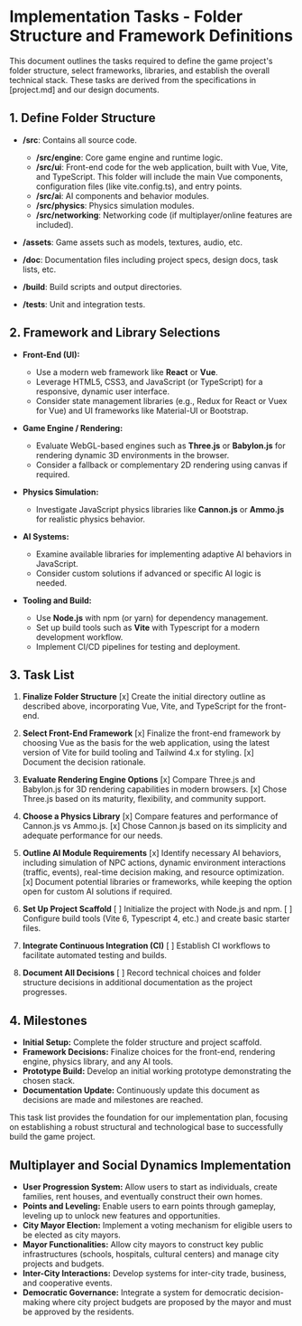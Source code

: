 # Implementation Tasks - Folder Structure and Framework Definitions

This document outlines the tasks required to define the game project's folder structure, select frameworks, libraries, and establish the overall technical stack. These tasks are derived from the specifications in [project.md] and our design documents.

## 1. Define Folder Structure

- **/src**: Contains all source code.
  - **/src/engine**: Core game engine and runtime logic.
  - **/src/ui**: Front-end code for the web application, built with Vue, Vite, and TypeScript. This folder will include the main Vue components, configuration files (like vite.config.ts), and entry points.
  - **/src/ai**: AI components and behavior modules.
  - **/src/physics**: Physics simulation modules.
  - **/src/networking**: Networking code (if multiplayer/online features are included).

- **/assets**: Game assets such as models, textures, audio, etc.

- **/doc**: Documentation files including project specs, design docs, task lists, etc.

- **/build**: Build scripts and output directories.

- **/tests**: Unit and integration tests.

## 2. Framework and Library Selections

- **Front-End (UI):**
  - Use a modern web framework like **React** or **Vue**.
  - Leverage HTML5, CSS3, and JavaScript (or TypeScript) for a responsive, dynamic user interface.
  - Consider state management libraries (e.g., Redux for React or Vuex for Vue) and UI frameworks like Material-UI or Bootstrap.

- **Game Engine / Rendering:**
  - Evaluate WebGL-based engines such as **Three.js** or **Babylon.js** for rendering dynamic 3D environments in the browser.
  - Consider a fallback or complementary 2D rendering using canvas if required.

- **Physics Simulation:**
  - Investigate JavaScript physics libraries like **Cannon.js** or **Ammo.js** for realistic physics behavior.

- **AI Systems:**
  - Examine available libraries for implementing adaptive AI behaviors in JavaScript.
  - Consider custom solutions if advanced or specific AI logic is needed.

- **Tooling and Build:**
  - Use **Node.js** with npm (or yarn) for dependency management.
  - Set up build tools such as **Vite** with Typescript for a modern development workflow.
  - Implement CI/CD pipelines for testing and deployment.

## 3. Task List

1. **Finalize Folder Structure**
   [x] Create the initial directory outline as described above, incorporating Vue, Vite, and TypeScript for the front-end.

2. **Select Front-End Framework**
   [x] Finalize the front-end framework by choosing Vue as the basis for the web application, using the latest version of Vite for build tooling and Tailwind 4.x for styling.
   [x] Document the decision rationale.

3. **Evaluate Rendering Engine Options**
   [x] Compare Three.js and Babylon.js for 3D rendering capabilities in modern browsers.
   [x] Chose Three.js based on its maturity, flexibility, and community support.

4. **Choose a Physics Library**
   [x] Compare features and performance of Cannon.js vs Ammo.js.
   [x] Chose Cannon.js based on its simplicity and adequate performance for our needs.

5. **Outline AI Module Requirements**
   [x] Identify necessary AI behaviors, including simulation of NPC actions, dynamic environment interactions (traffic, events), real-time decision making, and resource optimization.
   [x] Document potential libraries or frameworks, while keeping the option open for custom AI solutions if required.

6. **Set Up Project Scaffold**
   [ ] Initialize the project with Node.js and npm.
   [ ] Configure build tools (Vite 6, Typescript 4, etc.) and create basic starter files.

7. **Integrate Continuous Integration (CI)**
   [ ] Establish CI workflows to facilitate automated testing and builds.

8. **Document All Decisions**
   [ ] Record technical choices and folder structure decisions in additional documentation as the project progresses.

## 4. Milestones

- **Initial Setup:** Complete the folder structure and project scaffold.
- **Framework Decisions:** Finalize choices for the front-end, rendering engine, physics library, and any AI tools.
- **Prototype Build:** Develop an initial working prototype demonstrating the chosen stack.
- **Documentation Update:** Continuously update this document as decisions are made and milestones are reached.

This task list provides the foundation for our implementation plan, focusing on establishing a robust structural and technological base to successfully build the game project.

## Multiplayer and Social Dynamics Implementation

- **User Progression System:** Allow users to start as individuals, create families, rent houses, and eventually construct their own homes.
- **Points and Leveling:** Enable users to earn points through gameplay, leveling up to unlock new features and opportunities.
- **City Mayor Election:** Implement a voting mechanism for eligible users to be elected as city mayors.
- **Mayor Functionalities:** Allow city mayors to construct key public infrastructures (schools, hospitals, cultural centers) and manage city projects and budgets.
- **Inter-City Interactions:** Develop systems for inter-city trade, business, and cooperative events.
- **Democratic Governance:** Integrate a system for democratic decision-making where city project budgets are proposed by the mayor and must be approved by the residents.
